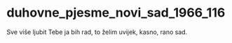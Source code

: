 # duhovne_pjesme_novi_sad_1966_116
Sve više ljubit Tebe ja bih rad, to želim uvijek, kasno, rano sad.